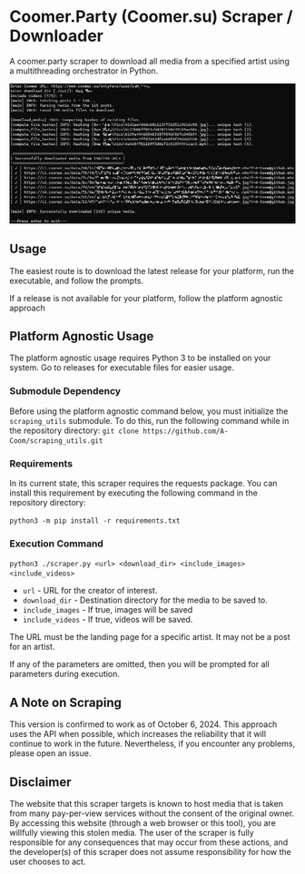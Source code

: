 # Coomer.Party (Coomer.su) Scraper / Downloader

A coomer.party scraper to download all media from a specified artist using a multithreading orchestrator in Python.

![output](./img/output.jpg)



## Usage
The easiest route is to download the latest release for your platform, run the executable, and follow the prompts.

If a release is not available for your platform, follow the platform agnostic approach



## Platform Agnostic Usage

The platform agnostic usage requires Python 3 to be installed on your system. Go to releases for executable files for easier usage.

### Submodule Dependency

Before using the platform agnostic command below, you must initialize the `scraping_utils` submodule. To do this, run the following command while in the repository directory: `git clone https://github.com/A-Coom/scraping_utils.git`

### Requirements
In its current state, this scraper requires the requests package. You can install this requirement by executing the following command in the repository directory:

`python3 -m pip install -r requirements.txt`

### Execution Command
`python3 ./scraper.py <url> <download_dir> <include_images> <include_videos>`
* `url` - URL for the creator of interest.
* `download_dir` - Destination directory for the media to be saved to.
* `include_images` - If true, images will be saved
* `include_videos` - If true, videos will be saved.

The URL must be the landing page for a specific artist. It may not be a post for an artist.

If any of the parameters are omitted, then you will be prompted for all parameters during execution.



## A Note on Scraping
This version is confirmed to work as of October 6, 2024. This approach uses the API when possible, which increases the reliability that it will continue to work in the future. Nevertheless, if you encounter any problems, please open an issue.



## Disclaimer
The website that this scraper targets is known to host media that is taken from many pay-per-view services without the consent of the original owner. By accessing this website (through a web browser or this tool), you are willfully viewing this stolen media. The user of the scraper is fully responsible for any consequences that may occur from these actions, and the developer(s) of this scraper does not assume responsibility for how the user chooses to act.
